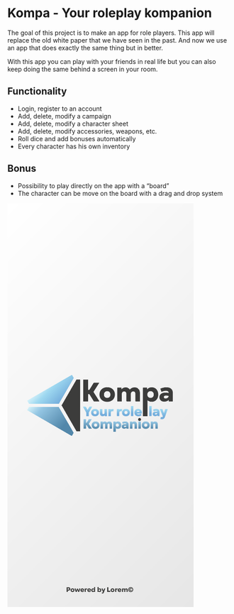 # Kompa - Your roleplay kompanion

The goal of this project is to make an app for role players. This app will replace the old white paper that we have seen in the past. And now we use an app that does exactly the same thing but in better. 

With this app you can play with your friends in real life but you can also keep doing the same behind a screen in your room.

## Functionality

- Login, register to an account
- Add, delete, modify a campaign
- Add, delete, modify a character sheet
- Add, delete, modify accessories, weapons, etc.
- Roll dice and add bonuses automatically
- Every character has his own inventory

## Bonus

- Possibility to play directly on the app with a “board”
- The character can be move on the board with a drag and drop system

![alt text](./img/prototype_01.png)
